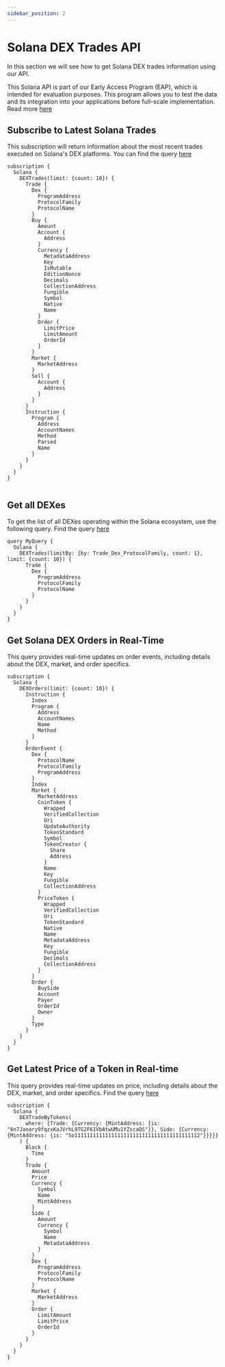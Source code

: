 ```yaml
---
sidebar_position: 2
---
```


# Solana DEX Trades API

In this section we will see how to get Solana DEX trades information using our API.

This Solana API is part of our Early Access Program (EAP), which is intended for evaluation purposes. This program allows you to test the data and its integration into your applications before full-scale implementation. Read more [here](https://docs.bitquery.io/docs/graphql/dataset/EAP/)

## Subscribe to Latest Solana Trades

This subscription will return information about the most recent trades executed on Solana's DEX platforms.
You can find the query [here](https://ide.bitquery.io/Get-Latest-Solana-DEX-Trades-in-Realtime)

```
subscription {
  Solana {
    DEXTrades(limit: {count: 10}) {
      Trade {
        Dex {
          ProgramAddress
          ProtocolFamily
          ProtocolName
        }
        Buy {
          Amount
          Account {
            Address
          }
          Currency {
            MetadataAddress
            Key
            IsMutable
            EditionNonce
            Decimals
            CollectionAddress
            Fungible
            Symbol
            Native
            Name
          }
          Order {
            LimitPrice
            LimitAmount
            OrderId
          }
        }
        Market {
          MarketAddress
        }
        Sell {
          Account {
            Address
          }
        }
      }
      Instruction {
        Program {
          Address
          AccountNames
          Method
          Parsed
          Name
        }
      }
    }
  }
}


```

## Get all DEXes

To get the list of all DEXes operating within the Solana ecosystem, use the following query.
Find the query [here](https://ide.bitquery.io/Solana-DEXs)

```
query MyQuery {
  Solana {
    DEXTrades(limitBy: {by: Trade_Dex_ProtocolFamily, count: 1}, limit: {count: 10}) {
      Trade {
        Dex {
          ProgramAddress
          ProtocolFamily
          ProtocolName
        }
      }
    }
  }
}

```

## Get Solana DEX Orders in Real-Time

This query provides real-time updates on order events, including details about the DEX, market, and order specifics.

```
subscription {
  Solana {
    DEXOrders(limit: {count: 10}) {
      Instruction {
        Index
        Program {
          Address
          AccountNames
          Name
          Method
        }
      }
      OrderEvent {
        Dex {
          ProtocolName
          ProtocolFamily
          ProgramAddress
        }
        Index
        Market {
          MarketAddress
          CoinToken {
            Wrapped
            VerifiedCollection
            Uri
            UpdateAuthority
            TokenStandard
            Symbol
            TokenCreator {
              Share
              Address
            }
            Name
            Key
            Fungible
            CollectionAddress
          }
          PriceToken {
            Wrapped
            VerifiedCollection
            Uri
            TokenStandard
            Native
            Name
            MetadataAddress
            Key
            Fungible
            Decimals
            CollectionAddress
          }
        }
        Order {
          BuySide
          Account
          Payer
          OrderId
          Owner
        }
        Type
      }
    }
  }
}

```

## Get Latest Price of a Token in Real-time

This query provides real-time updates on price, including details about the DEX, market, and order specifics. Find the query [here](https://ide.bitquery.io/Latest-price-of-Ansems-cat-token-on-Solana_1)

```
subscription {
  Solana {
    DEXTradeByTokens(
      where: {Trade: {Currency: {MintAddress: {is: "6n7Janary9fqzxKaJVrhL9TG2F61VbAtwUMu1YZscaQS"}}, Side: {Currency: {MintAddress: {is: "So11111111111111111111111111111111111111112"}}}}}
    ) {
      Block {
        Time
      }
      Trade {
        Amount
        Price
        Currency {
          Symbol
          Name
          MintAddress
        }
        Side {
          Amount
          Currency {
            Symbol
            Name
            MetadataAddress
          }
        }
        Dex {
          ProgramAddress
          ProtocolFamily
          ProtocolName
        }
        Market {
          MarketAddress
        }
        Order {
          LimitAmount
          LimitPrice
          OrderId
        }
      }
    }
  }
}

```
